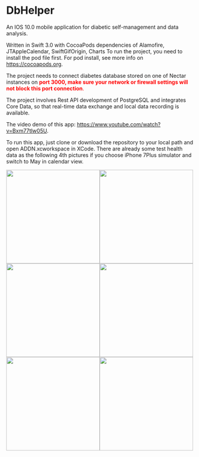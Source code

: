# DbHelper
An IOS 10.0 mobile application for diabetic self-management and data analysis.

Written in Swift 3.0 with CocoaPods dependencies of Alamofire, JTAppleCalendar, SwiftGifOrigin, Charts To run the project, you need to install the pod file first. For pod install, see more info on https://cocoapods.org.

The project needs to connect diabetes database stored on one of Nectar instances on <span style="color:red">**port 3000, make sure your network or firewall settings will not block this port connection**.</span>

The project involves Rest API development of PostgreSQL and integrates Core Data, so that real-time data exchange and local data recording is available.

The video demo of this app: https://www.youtube.com/watch?v=Bxm77tIw05U.

To run this app, just clone or download the repository to your local path and open ADDN.xcworkspace in XCode. There are already some test health data as the following 4th pictures if you choose iPhone 7Plus simulator and switch to May in calendar view.   

<img src="https://cloud.githubusercontent.com/assets/28894500/26777752/ab646018-4a21-11e7-9dff-2b900c26ae7f.png" width="250"><img src="https://cloud.githubusercontent.com/assets/28894500/26777108/57f1d55c-4a1f-11e7-9404-99d39d14614e.png" width="250"><img src="https://cloud.githubusercontent.com/assets/28894500/26777736/9d83b872-4a21-11e7-85b1-62e955e4320c.png" width="250"><img src="https://cloud.githubusercontent.com/assets/28894500/26777058/26f0cbac-4a1f-11e7-8a05-a0ad59891c79.png" width="250"><img src="https://cloud.githubusercontent.com/assets/28894500/26777080/3a7db900-4a1f-11e7-91ee-2e8645771e0e.png" width="250"><img src="https://cloud.githubusercontent.com/assets/28894500/26777094/4858fa30-4a1f-11e7-9d40-6e19551785d6.png" width="250">
